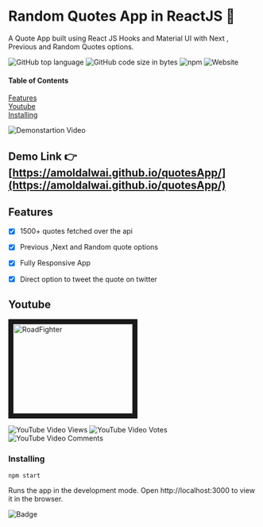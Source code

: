



# Random Quotes  App in ReactJS    :notebook_with_decorative_cover:

A  Quote App built using React JS Hooks and Material UI with Next , Previous and Random Quotes options.


![GitHub top language](https://img.shields.io/github/languages/top/amoldalwai/quotesApp?style=plastic)
![GitHub code size in bytes](https://img.shields.io/github/languages/code-size/amoldalwai/quotesApp?style=plastic)
![npm](https://img.shields.io/npm/v/npm?color=green)
![Website](https://img.shields.io/website?style=plastic&url=https%3A%2F%2Famoldalwai.github.io%2FquotesApp%2F)

#### Table of Contents  
[Features](#Features)  
[Youtube](#Youtube)\
[Installing](#Installing)


![Demonstartion Video](https://j.gifs.com/P7xjW1.gif)


## Demo Link :point_right: [https://amoldalwai.github.io/quotesApp/](https://amoldalwai.github.io/quotesApp/)




## Features 

- [x] 1500+ quotes fetched over the api
- [x] Previous ,Next and Random quote options
- [x] Fully Responsive App
- [x] Direct option to tweet the quote on twitter





## Youtube

<a href="http://www.youtube.com/watch?feature=player_embedded&v=5Cj1k3-vf4w
" target="_blank"><img src="http://img.youtube.com/vi/5Cj1k3-vf4w/0.jpg" 
alt="RoadFighter " width="240" height="180" border="10" /></a>

![YouTube Video Views](https://img.shields.io/youtube/views/5Cj1k3-vf4w?style=plastic)
![YouTube Video Votes](https://img.shields.io/youtube/likes/5Cj1k3-vf4w?style=social&withDislikes)
![YouTube Video Comments](https://img.shields.io/youtube/comments/5Cj1k3-vf4w?style=social)


### Installing

```
npm start
```
Runs the app in the development mode.
Open http://localhost:3000 to view it in the browser.

![Badge](https://img.shields.io/badge/Made%20by-Amol%20Dalwai-red?style=for-the-badge)

